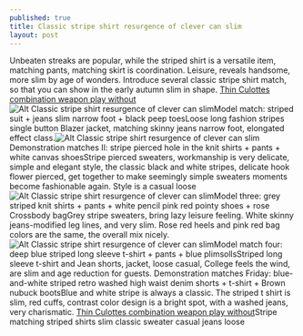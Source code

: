 ```yaml
---
published: true
title: Classic stripe shirt resurgence of clever can slim
layout: post
---
```

Unbeaten streaks are popular, while the striped shirt is a versatile item, matching pants, matching skirt is coordination. Leisure, reveals handsome, more slim by age of wonders. Introduce several classic stripe shirt match, so that you can show in the early autumn slim in shape. [Thin Culottes combination weapon play without](http://www.focalstyle.com/2016/01/16/thin-culottes-combination-weapon-play-without-clipping/)![Alt Classic stripe shirt resurgence of clever can slim](http://bestscreen.files.wordpress.com/2016/01/7836ff11.jpeg)Model match: striped suit + jeans slim narrow foot + black peep toesLoose long fashion stripes single button Blazer jacket, matching skinny jeans narrow foot, elongated effect class.![Alt Classic stripe shirt resurgence of clever can slim](http://bestscreen.files.wordpress.com/2016/01/78391c40.jpeg)Demonstration matches II: stripe pierced hole in the knit shirts + pants + white canvas shoesStripe pierced sweaters, workmanship is very delicate, simple and elegant style, the classic black and white stripes, delicate hook flower pierced, get together to make seemingly simple sweaters moments become fashionable again. Style is a casual loose![Alt Classic stripe shirt resurgence of clever can slim](http://bestscreen.files.wordpress.com/2016/01/78307e1a.jpeg)Model three: grey striped knit shirts + pants + white pencil pink red pointy shoes + rose Crossbody bagGrey stripe sweaters, bring lazy leisure feeling. White skinny jeans-modified leg lines, and very slim. Rose red heels and pink red bag colors are the same, the overall mix nicely.![Alt Classic stripe shirt resurgence of clever can slim](http://bestscreen.files.wordpress.com/2016/01/783587b6.jpeg)Model match four: deep blue striped long sleeve t-shirt + pants + blue plimsollsStriped long sleeve t-shirt and Jean shorts, jacket, loose casual, College feels the wind, are slim and age reduction for guests. Demonstration matches Friday: blue-and-white striped retro washed high waist denim shorts + t-shirt + Brown nubuck bootsBlue and white stripe is always a classic. The striped t shirt is slim, red cuffs, contrast color design is a bright spot, with a washed jeans, very charismatic. [Thin Culottes combination weapon play without](http://www.focalstyle.com/2016/01/16/thin-culottes-combination-weapon-play-without-clipping/)Stripe matching striped shirts slim classic sweater casual jeans loose